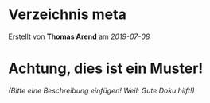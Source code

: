 # Verzeichnis meta

Erstellt von **Thomas Arend** am *2019-07-08*

# Achtung, dies ist ein **Muster!**

*(Bitte eine Beschreibung einfügen! Weil: Gute Doku hilft!)*

